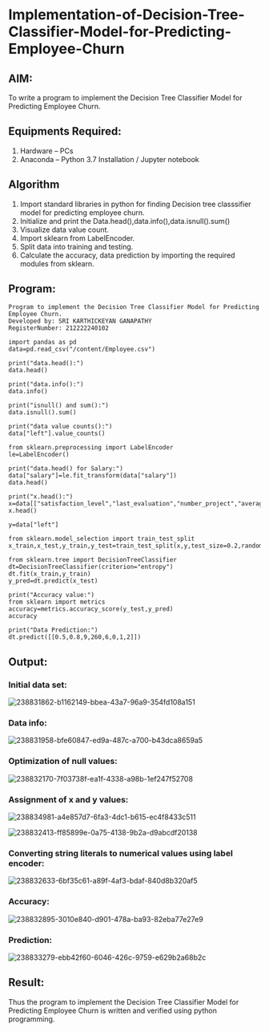 # Implementation-of-Decision-Tree-Classifier-Model-for-Predicting-Employee-Churn

## AIM:
To write a program to implement the Decision Tree Classifier Model for Predicting Employee Churn.

## Equipments Required:
1. Hardware – PCs
2. Anaconda – Python 3.7 Installation / Jupyter notebook

## Algorithm
1. Import standard libraries in python for finding Decision tree classsifier model for predicting employee churn.
2. Initialize and print the Data.head(),data.info(),data.isnull().sum()
3. Visualize data value count.
4. Import sklearn from LabelEncoder.
5. Split data into training and testing.
6. Calculate the accuracy, data prediction by importing the required modules from sklearn.

## Program:
```
Program to implement the Decision Tree Classifier Model for Predicting Employee Churn.
Developed by: SRI KARTHICKEYAN GANAPATHY
RegisterNumber: 212222240102

import pandas as pd
data=pd.read_csv("/content/Employee.csv")

print("data.head():")
data.head()

print("data.info():")
data.info()

print("isnull() and sum():")
data.isnull().sum()

print("data value counts():")
data["left"].value_counts()

from sklearn.preprocessing import LabelEncoder
le=LabelEncoder()

print("data.head() for Salary:")
data["salary"]=le.fit_transform(data["salary"])
data.head()

print("x.head():")
x=data[["satisfaction_level","last_evaluation","number_project","average_montly_hours","time_spend_company","Work_accident","promotion_last_5years","salary"]]
x.head()

y=data["left"]

from sklearn.model_selection import train_test_split
x_train,x_test,y_train,y_test=train_test_split(x,y,test_size=0.2,random_state=100)

from sklearn.tree import DecisionTreeClassifier
dt=DecisionTreeClassifier(criterion="entropy")
dt.fit(x_train,y_train)
y_pred=dt.predict(x_test)

print("Accuracy value:")
from sklearn import metrics
accuracy=metrics.accuracy_score(y_test,y_pred)
accuracy

print("Data Prediction:")
dt.predict([[0.5,0.8,9,260,6,0,1,2]])

```

## Output:
### Initial data set:
![238831862-b1162149-bbea-43a7-96a9-354fd108a151](https://github.com/srikarthickeyanganapathy/Implementation-of-Decision-Tree-Classifier-Model-for-Predicting-Employee-Churn/assets/119393842/2106874b-eebd-438a-a3e1-46eed277e34d)

### Data info:
![238831958-bfe60847-ed9a-487c-a700-b43dca8659a5](https://github.com/srikarthickeyanganapathy/Implementation-of-Decision-Tree-Classifier-Model-for-Predicting-Employee-Churn/assets/119393842/71e876dc-c83d-461d-aeec-7e834dd60fa7)

### Optimization of null values:
![238832170-7f03738f-ea1f-4338-a98b-1ef247f52708](https://github.com/srikarthickeyanganapathy/Implementation-of-Decision-Tree-Classifier-Model-for-Predicting-Employee-Churn/assets/119393842/832b5cf8-f3a0-4345-9a43-29cee62df70f)

### Assignment of x and y values:
![238834981-a4e857d7-6fa3-4dc1-b615-ec4f8433c511](https://github.com/srikarthickeyanganapathy/Implementation-of-Decision-Tree-Classifier-Model-for-Predicting-Employee-Churn/assets/119393842/b8bc81d8-4095-4027-afb5-cf2424d3346d)

![238832413-ff85899e-0a75-4138-9b2a-d9abcdf20138](https://github.com/srikarthickeyanganapathy/Implementation-of-Decision-Tree-Classifier-Model-for-Predicting-Employee-Churn/assets/119393842/46fdc5ca-d3b3-46d1-9813-7261556a6457)

### Converting string literals to numerical values using label encoder:
![238832633-6bf35c61-a89f-4af3-bdaf-840d8b320af5](https://github.com/srikarthickeyanganapathy/Implementation-of-Decision-Tree-Classifier-Model-for-Predicting-Employee-Churn/assets/119393842/f327843d-aa40-47f0-b5aa-202133c4195a)

### Accuracy:
![238832895-3010e840-d901-478a-ba93-82eba77e27e9](https://github.com/srikarthickeyanganapathy/Implementation-of-Decision-Tree-Classifier-Model-for-Predicting-Employee-Churn/assets/119393842/db4ebc71-95ab-4924-b58c-19e2c2038d3e)

### Prediction:
![238833279-ebb42f60-6046-426c-9759-e629b2a68b2c](https://github.com/srikarthickeyanganapathy/Implementation-of-Decision-Tree-Classifier-Model-for-Predicting-Employee-Churn/assets/119393842/6f618b4d-a675-4f21-9bb8-28c23575a11a)

## Result:
Thus the program to implement the  Decision Tree Classifier Model for Predicting Employee Churn is written and verified using python programming.
